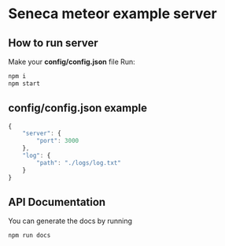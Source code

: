 # Seneca meteor example server

## How to run server

Make your **config/config.json** file
Run: 
``` bash
npm i
npm start
```


## config/config.json example

``` javascript
{
    "server": {
        "port": 3000
    },
    "log": {
        "path": "./logs/log.txt"
    }
}
```

## API Documentation

You can generate the docs by running

``` bash
npm run docs
```